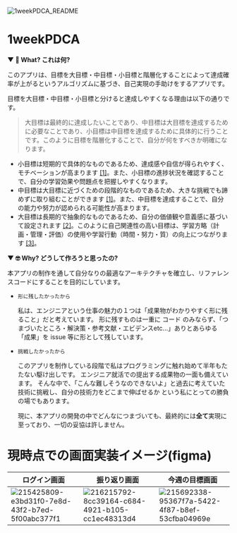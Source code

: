 ![1weekPDCA_README](https://user-images.githubusercontent.com/111550856/221393945-ee5fa6cd-49a5-4266-9a74-5842946ea1d3.png)



# 1weekPDCA
**▼ 🤔 What? これは何?**

このアプリは、目標を大目標・中目標・小目標と階層化することによって達成確率が上がるというアルゴリズムに基づき、自己実現の手助けをするアプリです。

目標を大目標・中目標・小目標と分けると達成しやすくなる理由は以下の通りです。

> 大目標は最終的に達成したいことであり、中目標は大目標を達成するために必要なことであり、小目標は中目標を達成するために具体的に行うことです。このように目標を階層化することで、自分が何をすべきか明確になります。
- 小目標は短期的で具体的なものであるため、達成感や自信が得られやすく、モチベーションが高まります [[1]](https://motojukucho.com/2021/09/26/aim-setting/)。また、小目標の進捗状況を確認することで、自分の学習効果や問題点を把握しやすくなります。
- 中目標は大目標に近づくための段階的なものであるため、大きな挑戦でも諦めずに取り組むことができます [[1]](https://motojukucho.com/2021/09/26/aim-setting/)。また、中目標を達成することで、自分の能力や努力が認められる可能性が高まります。
- 大目標は長期的で抽象的なものであるため、自分の価値観や意義感に基づいて設定されます [[2]](https://www.jstage.jst.go.jp/article/cjpt/2014/0/2014_1198/_pdf/-char/ja)。このように自己関連性の高い目標は、学習方略（計画・管理・評価）の使用や学習行動（時間・努力・質）の向上につながります [[3]](https://www.jstage.jst.go.jp/article/jjep/58/3/58_3_348/_pdf/-char/ja)。


**▼ 🤓 Why? どうして作ろうと思ったの?**

本アプリの制作を通して自分なりの最適なアーキテクチャを確立し、リファレンスコードにすることを目的にしています。

- `形に残したかったから`

   私は、エンジニアという仕事の魅力の１つは「成果物がわかりやすく形に残ること」だと考えています。 形に残すものは一重に コード のみならず、「つまづいたところ・解決策・参考文献・エビデンスetc...」ありとあらゆる「成果」を issue 等に形として残しています。
   
- `挑戦したかったから`

  このアプリを制作している段階で私はプログラミングに触れ始めて半年もたたない駆け出しです。 エンジニア就活での提出する成果物の一面も備えています。
  そんな中で、「こんな難しそうなのできないよ」と過去に考えていた技術に挑戦し、自分の技術力をどこまで伸ばせるか という私にとっての勝負の場でもあります。
  
  現に、本アプリの開発の中でどんなにつまづいても、最終的には**全て**実現に至っており、一切の妥協は許しません。

# 現時点での画面実装イメージ(figma)
|ログイン画面|振り返り画面|今週の目標画面|
|---------|---------|-----------|
|![215425809-e3bd31f0-7e8d-43f2-b7ed-5f00abc377f1](https://user-images.githubusercontent.com/111550856/216218055-1b00b3f2-97d2-4e62-a9e7-b820a3c132ef.png)| ![216215792-8cc39164-c684-4921-b105-cc1ec48313d4](https://user-images.githubusercontent.com/111550856/216217731-05cbc643-1ed8-44e0-ac9b-b3d6de2e2b3f.png) |![215692338-95367f7a-5422-4f87-b8ef-53cfba04969e](https://user-images.githubusercontent.com/111550856/216217942-fb087b74-3266-4196-a9f3-90b6a62bdb5c.png)|

